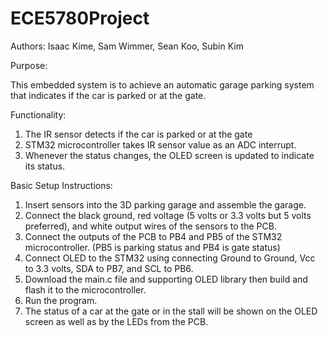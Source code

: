 # ECE5780Project
Authors:
  Isaac Kime, Sam Wimmer, Sean Koo, Subin Kim
  
Purpose:

This embedded system is to achieve an automatic garage parking system that indicates if the car is parked or at the gate.

Functionality:
  1. The IR sensor detects if the car is parked or at the gate
  2. STM32 microcontroller takes IR sensor value as an ADC interrupt.
  3. Whenever the status changes, the OLED screen is updated to indicate its status. 
  
  
Basic Setup Instructions:
  1. Insert sensors into the 3D parking garage and assemble the garage.
  2. Connect the black ground, red voltage (5 volts or 3.3 volts but 5 volts preferred), and white output wires of the sensors to the PCB.
  3. Connect the outputs of the PCB to PB4 and PB5 of the STM32 microcontroller. (PB5 is parking status and PB4 is gate status)
  4. Connect OLED to the STM32 using connecting Ground to Ground, Vcc to 3.3 volts, SDA to PB7, and SCL to PB6.
  5. Download the main.c file and supporting OLED library then build and flash it to the microcontroller.
  6. Run the program.
  7. The status of a car at the gate or in the stall will be shown on the OLED screen as well as by the LEDs from the PCB.
